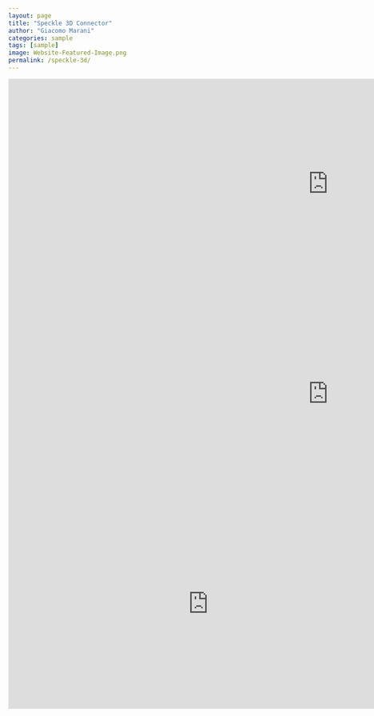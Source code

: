 ```yaml
---
layout: page
title: "Speckle 3D Connector"
author: "Giacomo Marani"
categories: sample
tags: [sample]
image: Website-Featured-Image.png
permalink: /speckle-3d/
---
```


<style>
  .page-content iframe {
    display: block;
    margin: 20px auto;
    max-width: 100%;
    height: 720px !important; /* Altezza specifica per l'iframe */
    border: 1px solid #ddd; /* Bordo opzionale */
  }
</style>

<iframe title="Speckle" src="https://app.speckle.systems/projects/86d4d1ad64/models/5eb143b663#embed=%7B%22isEnabled%22%3Atrue%7D" width="1280" height="420" frameborder="0"></iframe>

<iframe title="Speckle" src="https://app.speckle.systems/projects/86d4d1ad64/models/cf21bc8b8a#embed=%7B%22isEnabled%22%3Atrue%7D" width="1280" height="420" frameborder="0"></iframe>

<iframe title="Speckle" src="https://app.speckle.systems/projects/86d4d1ad64/models/0c6e7dac45#embed=%7B%22isEnabled%22%3Atrue%7D" width="800" height="420" frameborder="0"></iframe>
